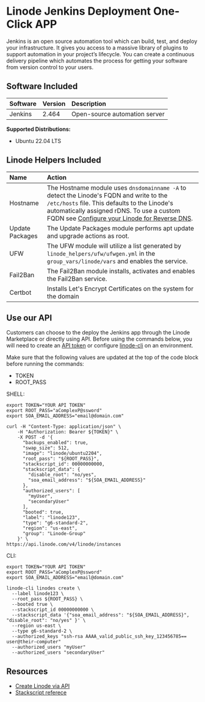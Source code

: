 # Linode Jenkins Deployment One-Click APP

Jenkins is an open source automation tool which can build, test, and deploy your infrastructure. It gives you access to a massive library of plugins to support automation in your project’s lifecycle. You can create a continuous delivery pipeline which automates the process for getting your software from version control to your users.

## Software Included

| Software  | Version   | Description   |
| :---      | :----     | :---          |
| Jenkins    | 2.464    | Open-source automation server |

**Supported Distributions:**

- Ubuntu 22.04 LTS

## Linode Helpers Included

| Name  | Action  |
| :---  | :---    |
| Hostname   | The Hostname module uses `dnsdomainname -A` to detect the Linode's FQDN and write to the `/etc/hosts` file. This defaults to the Linode's automatically assigned rDNS. To use a custom FQDN see [Configure your Linode for Reverse DNS](https://www.linode.com/docs/guides/configure-your-linode-for-reverse-dns/).  |
| Update Packages   | The Update Packages module performs apt update and upgrade actions as root.  |
| UFW   | The UFW module will utilize a list generated by `linode_helpers/ufw/ufwgen.yml` in the `group_vars/linode/vars` and enables the service.  |
| Fail2Ban   | The Fail2Ban module installs, activates and enables the Fail2Ban service.  |
| Certbot    | Installs Let's Encrypt Certificates on the system for the domain |

## Use our API

Customers can choose to the deploy the Jenkins app through the Linode Marketplace or directly using API. Before using the commands below, you will need to create an [API token](https://www.linode.com/docs/products/tools/linode-api/get-started/#create-an-api-token) or configure [linode-cli](https://www.linode.com/products/cli/) on an environment.

Make sure that the following values are updated at the top of the code block before running the commands:
- TOKEN
- ROOT_PASS

SHELL:
```
export TOKEN="YOUR API TOKEN"
export ROOT_PASS="aComplexP@ssword"
export SOA_EMAIL_ADDRESS="email@domain.com"

curl -H "Content-Type: application/json" \
    -H "Authorization: Bearer ${TOKEN}" \
    -X POST -d '{
      "backups_enabled": true,
      "swap_size": 512,
      "image": "linode/ubuntu2204",
      "root_pass": "${ROOT_PASS}",
      "stackscript_id": 00000000000,
      "stackscript_data": {
        "disable_root": "no/yes",
        "soa_email_address": "${SOA_EMAIL_ADDRESS}"
      },
      "authorized_users": [
        "myUser",
        "secondaryUser"
      ],
      "booted": true,
      "label": "linode123",
      "type": "g6-standard-2",
      "region": "us-east",
      "group": "Linode-Group"
    }' \
https://api.linode.com/v4/linode/instances
```

CLI:
```
export TOKEN="YOUR API TOKEN"
export ROOT_PASS="aComplexP@ssword"
export SOA_EMAIL_ADDRESS="email@domain.com"

linode-cli linodes create \
  --label linode123 \
  --root_pass ${ROOT_PASS} \
  --booted true \
  --stackscript_id 00000000000 \
  --stackscript_data '{"soa_email_address": "${SOA_EMAIL_ADDRESS}", "disable_root": "no/yes" }' \
  --region us-east \
  --type g6-standard-2 \
  --authorized_keys "ssh-rsa AAAA_valid_public_ssh_key_123456785== user@their-computer"
  --authorized_users "myUser"
  --authorized_users "secondaryUser"
```

## Resources

- [Create Linode via API](https://www.linode.com/docs/api/linode-instances/#linode-create)
- [Stackscript referece](https://www.linode.com/docs/guides/writing-scripts-for-use-with-linode-stackscripts-a-tutorial/#user-defined-fields-udfs)

